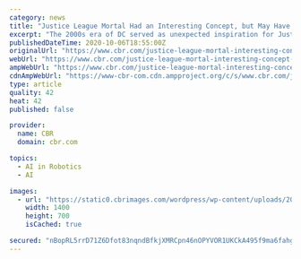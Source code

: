 ```yaml
---
category: news
title: "Justice League Mortal Had an Interesting Concept, but May Have Been Lacking"
excerpt: "The 2000s era of DC served as unexpected inspiration for Justice League Mortal, a George Miller film canceled weeks before shooting began."
publishedDateTime: 2020-10-06T18:55:00Z
originalUrl: "https://www.cbr.com/justice-league-mortal-interesting-concept-lacking/"
webUrl: "https://www.cbr.com/justice-league-mortal-interesting-concept-lacking/"
ampWebUrl: "https://www.cbr.com/justice-league-mortal-interesting-concept-lacking/amp/"
cdnAmpWebUrl: "https://www-cbr-com.cdn.ampproject.org/c/s/www.cbr.com/justice-league-mortal-interesting-concept-lacking/amp/"
type: article
quality: 42
heat: 42
published: false

provider:
  name: CBR
  domain: cbr.com

topics:
  - AI in Robotics
  - AI

images:
  - url: "https://static0.cbrimages.com/wordpress/wp-content/uploads/2017/01/Justice-League-Mortal.jpg"
    width: 1400
    height: 700
    isCached: true

secured: "nBopRL5rrD71Z6Dfot83nqndBfkjXMRCpn46nOPYVOR1UKCkA495f9ma6fahgQGxkYDYGl1Z4h6JxxP9I6rH6DpzSW+dA4ZECkvoNMnDOlepIdDTZxog/kwg4HUHJ6PDebuGWHCFS2DMp6XDgKJpx75lQku0+Uuaw0PbW4POUibiLhW6i3uo//5tcniK/qUL9fLT/gCq4b65vzkWvmwyi7Ij8uXIqYmUiZ25IAmWiIQru1uVWMJn1xhQvoJtT1DUU4fV6Fx+vzhPwlSV0n10FalL7l0e51oTItsz9RU6mJiYy+STIa93lWrc+icECKY1AKW0kficg4mNlme3lAHm9g8keRXQHBCr5TcnL3zX5ek=;mpyNj4as+gKLQH/UPH/nXg=="
---
```


